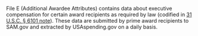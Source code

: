 File E (Additional Awardee Attributes) contains data about executive
compensation for certain award recipients as required by law
(codified in [31 U.S.C. § 6101
note](https://uscode.house.gov/view.xhtml?req=(title:31%20section:6101%20edition:prelim)%20OR%20(granuleid:USC-prelim-title31-section6101)&f=treesort&edition=prelim&num=0&jumpTo=true)).
These data are submitted by prime award recipients to SAM.gov and
extracted by USAspending.gov on a daily basis.
